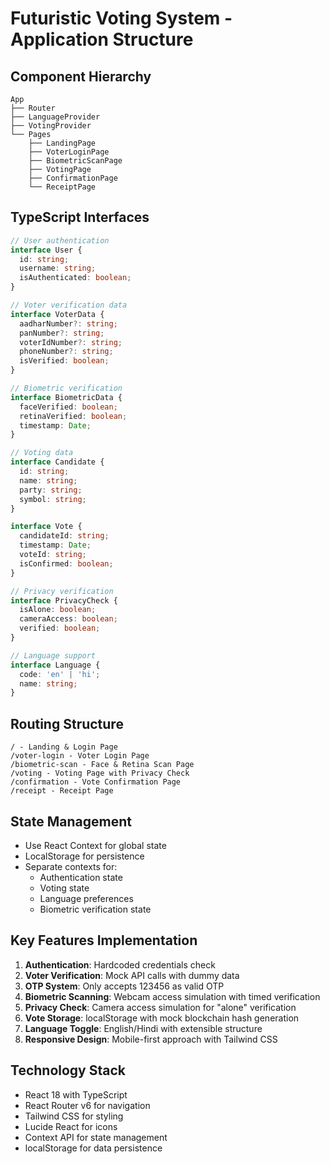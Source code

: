 # Futuristic Voting System - Application Structure

## Component Hierarchy

```
App
├── Router
├── LanguageProvider
├── VotingProvider
└── Pages
    ├── LandingPage
    ├── VoterLoginPage
    ├── BiometricScanPage
    ├── VotingPage
    ├── ConfirmationPage
    └── ReceiptPage
```

## TypeScript Interfaces

```typescript
// User authentication
interface User {
  id: string;
  username: string;
  isAuthenticated: boolean;
}

// Voter verification data
interface VoterData {
  aadharNumber?: string;
  panNumber?: string;
  voterIdNumber?: string;
  phoneNumber?: string;
  isVerified: boolean;
}

// Biometric verification
interface BiometricData {
  faceVerified: boolean;
  retinaVerified: boolean;
  timestamp: Date;
}

// Voting data
interface Candidate {
  id: string;
  name: string;
  party: string;
  symbol: string;
}

interface Vote {
  candidateId: string;
  timestamp: Date;
  voteId: string;
  isConfirmed: boolean;
}

// Privacy verification
interface PrivacyCheck {
  isAlone: boolean;
  cameraAccess: boolean;
  verified: boolean;
}

// Language support
interface Language {
  code: 'en' | 'hi';
  name: string;
}
```

## Routing Structure

```
/ - Landing & Login Page
/voter-login - Voter Login Page
/biometric-scan - Face & Retina Scan Page
/voting - Voting Page with Privacy Check
/confirmation - Vote Confirmation Page
/receipt - Receipt Page
```

## State Management

- Use React Context for global state
- LocalStorage for persistence
- Separate contexts for:
  - Authentication state
  - Voting state
  - Language preferences
  - Biometric verification state

## Key Features Implementation

1. **Authentication**: Hardcoded credentials check
2. **Voter Verification**: Mock API calls with dummy data
3. **OTP System**: Only accepts 123456 as valid OTP
4. **Biometric Scanning**: Webcam access simulation with timed verification
5. **Privacy Check**: Camera access simulation for "alone" verification
6. **Vote Storage**: localStorage with mock blockchain hash generation
7. **Language Toggle**: English/Hindi with extensible structure
8. **Responsive Design**: Mobile-first approach with Tailwind CSS

## Technology Stack

- React 18 with TypeScript
- React Router v6 for navigation
- Tailwind CSS for styling
- Lucide React for icons
- Context API for state management
- localStorage for data persistence

